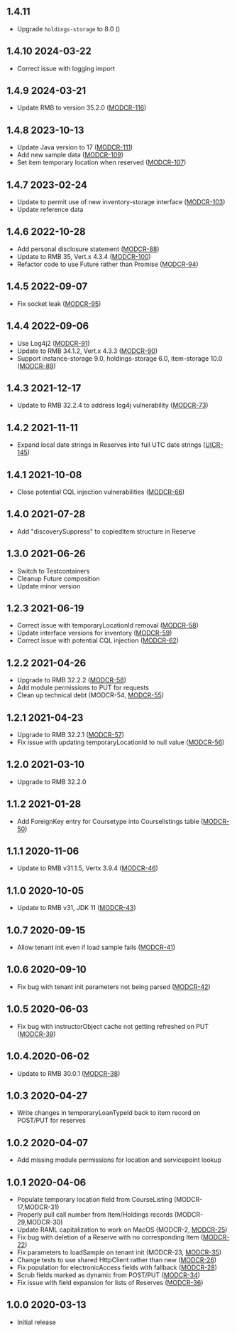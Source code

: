 ## 1.4.11
* Upgrade `holdings-storage` to 8.0 ([]())


## 1.4.10 2024-03-22
* Correct issue with logging import

## 1.4.9 2024-03-21
* Update RMB to version 35.2.0 ([MODCR-116](https://folio-org.atlassian.net/browse/MODCR-116))

## 1.4.8 2023-10-13
* Update Java version to 17 ([MODCR-111](https://issues.folio.org/browse/MODCR-111))
* Add new sample data ([MODCR-109](https://issues.folio.org/browse/MODCR-109))
* Set item temporary location when reserved ([MODCR-107](https://issues.folio.org/browse/MODCR-107))

## 1.4.7 2023-02-24
* Update to permit use of new inventory-storage interface ([MODCR-103](https://issues.folio.org/projects/MODCR/issues/MODCR-103))
* Update reference data

## 1.4.6 2022-10-28
* Add personal disclosure statement ([MODCR-88](https://issues.folio.org/browse/MODCR-88))
* Update to RMB 35, Vert.x 4.3.4 ([MODCR-100](https://issues.folio.org/browse/MODCR-100))
* Refactor code to use Future rather than Promise ([MODCR-94](https://issues.folio.org/browse/MODCR-94))

## 1.4.5 2022-09-07
* Fix socket leak ([MODCR-95](https://issues.folio.org/browse/MODCR-95))

## 1.4.4 2022-09-06
* Use Log4j2 ([MODCR-91](https://issues.folio.org/browse/MODCR-91))
* Update to RMB 34.1.2, Vert.x 4.3.3 ([MODCR-90](https://issues.folio.org/browse/MODCR-90))
* Support instance-storage 9.0, holdings-storage 6.0, item-storage 10.0 ([MODCR-89](https://issues.folio.org/browse/MODCR-89))

## 1.4.3 2021-12-17
* Update to RMB 32.2.4 to address log4j vulnerability ([MODCR-73](https://issues.folio.org/browse/MODCR-73))

## 1.4.2 2021-11-11
* Expand local date strings in Reserves into full UTC date strings ([UICR-145](https://issues.folio.org/browse/UICR-145))

## 1.4.1 2021-10-08
* Close potential CQL injection vulnerabilities ([MODCR-66](https://issues.folio.org/browse/MODCR-66))

## 1.4.0 2021-07-28
* Add "discoverySuppress" to copiedItem structure in Reserve

## 1.3.0 2021-06-26
* Switch to Testcontainers
* Cleanup Future composition
* Update minor version

## 1.2.3 2021-06-19
* Correct issue with temporaryLocationId removal ([MODCR-58](https://issues.folio.org/browse/MODCR-58))
* Update interface versions for inventory ([MODCR-59](https://issues.folio.org/browse/MODCR-59))
* Correct issue with potential CQL injection ([MODCR-62](https://issues.folio.org/browse/MODCR-62))

## 1.2.2 2021-04-26
* Upgrade to RMB 32.2.2 ([MODCR-58](https://issues.folio.org/browse/MODCR-58))
* Add module permissions to PUT for requests
* Clean up technical debt (MODCR-54, [MODCR-55](https://issues.folio.org/browse/MODCR-55))

## 1.2.1 2021-04-23
* Upgrade to RMB 32.2.1 ([MODCR-57](https://issues.folio.org/browse/MODCR-57))
* Fix issue with updating temporaryLocationId to null value ([MODCR-56](https://issues.folio.org/browse/MODCR-56))

## 1.2.0 2021-03-10
* Upgrade to RMB 32.2.0

## 1.1.2 2021-01-28
* Add ForeignKey entry for Coursetype into Courselistings table ([MODCR-50](https://issues.folio.org/browse/MODCR-50))

## 1.1.1 2020-11-06
* Update to RMB v31.1.5, Vertx 3.9.4 ([MODCR-46](https://issues.folio.org/browse/MODCR-46))

## 1.1.0 2020-10-05
* Update to RMB v31, JDK 11 ([MODCR-43](https://issues.folio.org/browse/MODCR-43))

## 1.0.7 2020-09-15
* Allow tenant init even if load sample fails ([MODCR-41](https://issues.folio.org/browse/MODCR-41))

## 1.0.6 2020-09-10
* Fix bug with tenant init parameters not being parsed ([MODCR-42](https://issues.folio.org/browse/MODCR-42))

## 1.0.5 2020-06-03
* Fix bug with instructorObject cache not getting refreshed on PUT ([MODCR-39](https://issues.folio.org/browse/MODCR-39))

## 1.0.4.2020-06-02
* Update to RMB 30.0.1 ([MODCR-38](https://issues.folio.org/browse/MODCR-38))

## 1.0.3 2020-04-27
* Write changes in temporaryLoanTypeId back to item record on POST/PUT for reserves

## 1.0.2 2020-04-07
* Add missing module permissions for location and servicepoint lookup

## 1.0.1 2020-04-06

* Populate temporary location field from CourseListing (MODCR-17,MODCR-31)
* Properly pull call number from Item/Holdings records (MODCR-29,MODCR-30)
* Update RAML capitalization to work on MacOS (MODCR-2,  [MODCR-25](https://issues.folio.org/browse/MODCR-25))
* Fix bug with deletion of a Reserve with no corresponding Item ([MODCR-22](https://issues.folio.org/browse/MODCR-22))
* Fix parameters to loadSample on tenant init (MODCR-23, [MODCR-35](https://issues.folio.org/browse/MODCR-35))
* Change tests to use shared HttpClient rather than new ([MODCR-26](https://issues.folio.org/browse/MODCR-26))
* Fix population for electronicAccess fields with fallback ([MODCR-28](https://issues.folio.org/browse/MODCR-28))
* Scrub fields marked as dynamic from POST/PUT ([MODCR-34](https://issues.folio.org/browse/MODCR-34))
* Fix issue with field expansion for lists of Reserves ([MODCR-36](https://issues.folio.org/browse/MODCR-36))


## 1.0.0 2020-03-13

* Initial release
